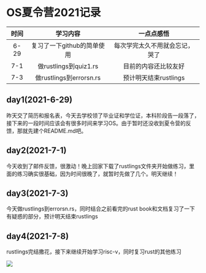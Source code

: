 # OS夏令营2021记录



|时间| 学习内容                   | 一点点感悟                     |
| :------------------------: | :------------------------: | :----------------------------: |
|6-29| 复习了一下github的简单使用 | 每次学完太久不用就会忘记，哭了 |
|7-1|做rustlings到quiz1.rs|目前的内容还比较友好|
|7-3|做rustlings到errorsn.rs|预计明天结束rustlings|

## day1(2021-6-29)

昨天交了简历和报名表，今天去学校领了毕业证和学位证，本科阶段告一段落了，接下来的一段时间应该会有很多时间来学习OS。由于暂时还没收到夏令营的反馈，那就先建个README.md吧。

## day2(2021-7-1)

今天收到了邮件反馈，很激动！晚上回家下载了rustlings文件夹开始做练习，里面的练习确实很基础，因为时间很晚了，就暂时先做了几个。明天继续！

## day3(2021-7-3)

今天做rustlings到errorsn.rs，同时结合之前看完的rust book和文档复习了一下有疑惑的部分，预计明天结束rustlings

## day4(2021-7-8)

rustlings完结撒花，接下来继续开始学习risc-v，同时复习rust的其他练习

![](C:\Users\lrs\Desktop\夏令营\os-tutorial-summer-of-code-2021-daily\rustlings完结撒花.png)
